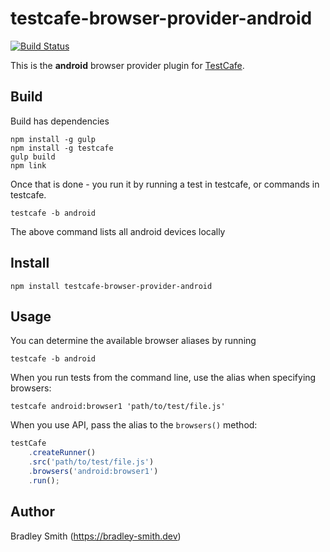 # testcafe-browser-provider-android
[![Build Status](https://dev.azure.com/BradleySmith0287/testcafe-browser-provider-android/_apis/build/status/bsmithb2.testcafe-browser-provider-android?branchName=master)](https://dev.azure.com/BradleySmith0287/testcafe-browser-provider-android/_build/latest?definitionId=1&branchName=master)

This is the **android** browser provider plugin for [TestCafe](http://devexpress.github.io/testcafe).

## Build

Build has dependencies

```
npm install -g gulp 
npm install -g testcafe
gulp build
npm link
```

Once that is done - you run it by running a test in testcafe, or commands in testcafe. 

```
testcafe -b android
```

The above command lists all android devices locally

## Install

```
npm install testcafe-browser-provider-android
```

## Usage


You can determine the available browser aliases by running
```
testcafe -b android
```

When you run tests from the command line, use the alias when specifying browsers:

```
testcafe android:browser1 'path/to/test/file.js'
```


When you use API, pass the alias to the `browsers()` method:

```js
testCafe
    .createRunner()
    .src('path/to/test/file.js')
    .browsers('android:browser1')
    .run();
```

## Author
Bradley Smith (https://bradley-smith.dev)
